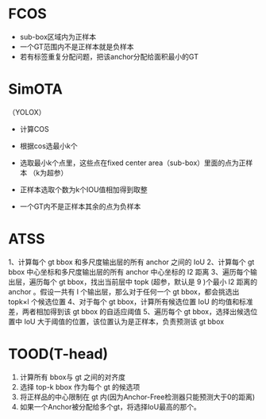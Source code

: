 # FCOS

- sub-box区域内为正样本
- 一个GT范围内不是正样本就是负样本
- 若有标签重复分配问题，把该anchor分配给面积最小的GT





# SimOTA 

（YOLOX）

- 计算COS

- 根据cos选最小k个

- 选取最小k个点里，这些点在fixed center area（sub-box）里面的点为正样本 （k为超参）

- 正样本选取个数为k个IOU值相加得到取整

- 一个GT内不是正样本其余的点为负样本

  



# ATSS

1、计算每个 gt bbox 和多尺度输出层的所有 anchor 之间的 IoU
2、计算每个 gt bbox 中心坐标和多尺度输出层的所有 anchor 中心坐标的 l2 距离
3、遍历每个输出层，遍历每个 gt bbox，找出当前层中 topk (超参，默认是 9 )个最小 l2 距离的 anchor 。假设一共有 l 个输出层，那么对于任何一个 gt bbox，都会挑选出 topk×l 个候选位置
4、对于每个 gt bbox，计算所有候选位置 IoU 的均值和标准差，两者相加得到该 gt bbox 的自适应阈值
5、遍历每个 gt bbox，选择出候选位置中 IoU 大于阈值的位置，该位置认为是正样本，负责预测该 gt bbox





# TOOD(T-head)

 1. 计算所有 bbox与 gt 之间的对齐度
 2. 选择 top-k bbox 作为每个 gt 的候选项
 3. 将正样品的中心限制在 gt 内(因为Anchor-Free检测器只能预测大于0的距离)
 4. 如果一个Anchor被分配给多个gt，将选择IoU最高的那个。
  
